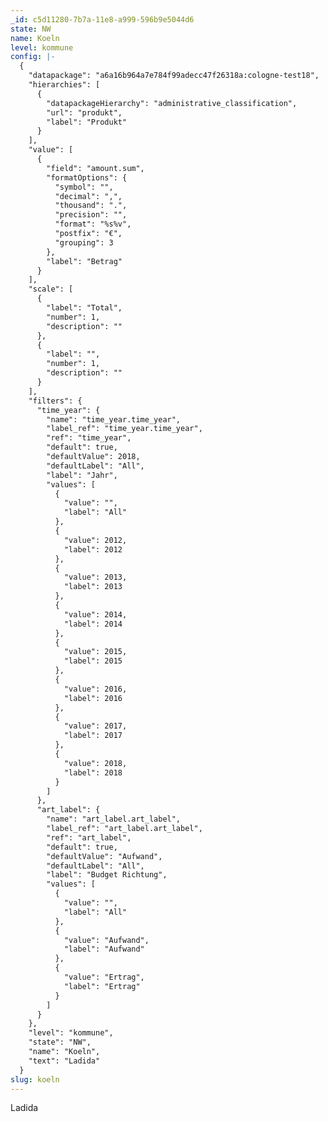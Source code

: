 ```yaml
---
_id: c5d11280-7b7a-11e8-a999-596b9e5044d6
state: NW
name: Koeln
level: kommune
config: |-
  {
    "datapackage": "a6a16b964a7e784f99adecc47f26318a:cologne-test18",
    "hierarchies": [
      {
        "datapackageHierarchy": "administrative_classification",
        "url": "produkt",
        "label": "Produkt"
      }
    ],
    "value": [
      {
        "field": "amount.sum",
        "formatOptions": {
          "symbol": "",
          "decimal": ",",
          "thousand": ".",
          "precision": "",
          "format": "%s%v",
          "postfix": "€",
          "grouping": 3
        },
        "label": "Betrag"
      }
    ],
    "scale": [
      {
        "label": "Total",
        "number": 1,
        "description": ""
      },
      {
        "label": "",
        "number": 1,
        "description": ""
      }
    ],
    "filters": {
      "time_year": {
        "name": "time_year.time_year",
        "label_ref": "time_year.time_year",
        "ref": "time_year",
        "default": true,
        "defaultValue": 2018,
        "defaultLabel": "All",
        "label": "Jahr",
        "values": [
          {
            "value": "",
            "label": "All"
          },
          {
            "value": 2012,
            "label": 2012
          },
          {
            "value": 2013,
            "label": 2013
          },
          {
            "value": 2014,
            "label": 2014
          },
          {
            "value": 2015,
            "label": 2015
          },
          {
            "value": 2016,
            "label": 2016
          },
          {
            "value": 2017,
            "label": 2017
          },
          {
            "value": 2018,
            "label": 2018
          }
        ]
      },
      "art_label": {
        "name": "art_label.art_label",
        "label_ref": "art_label.art_label",
        "ref": "art_label",
        "default": true,
        "defaultValue": "Aufwand",
        "defaultLabel": "All",
        "label": "Budget Richtung",
        "values": [
          {
            "value": "",
            "label": "All"
          },
          {
            "value": "Aufwand",
            "label": "Aufwand"
          },
          {
            "value": "Ertrag",
            "label": "Ertrag"
          }
        ]
      }
    },
    "level": "kommune",
    "state": "NW",
    "name": "Koeln",
    "text": "Ladida"
  }
slug: koeln
---
```

Ladida
